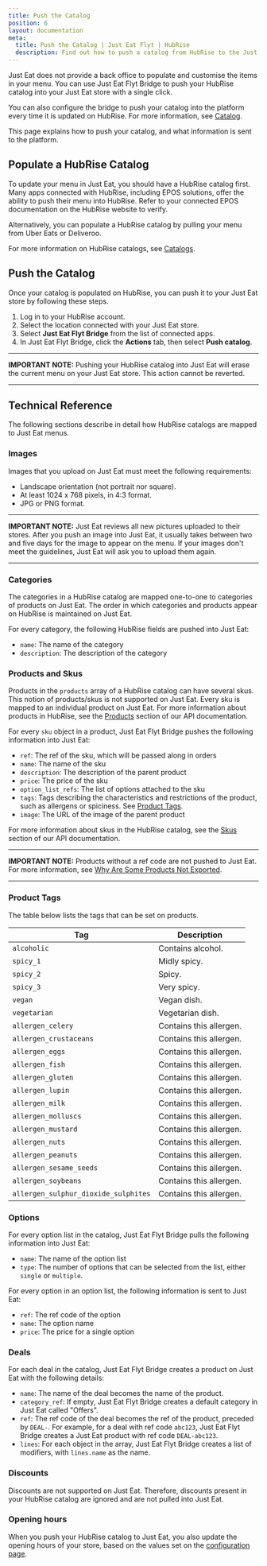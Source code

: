 ```yaml
---
title: Push the Catalog
position: 6
layout: documentation
meta:
  title: Push the Catalog | Just Eat Flyt | HubRise
  description: Find out how to push a catalog from HubRise to the Just Eat platform, how items and options are encoded, and which features are supported.
---
```


Just Eat does not provide a back office to populate and customise the items in your menu.
You can use Just Eat Flyt Bridge to push your HubRise catalog into your Just Eat store with a single click.

You can also configure the bridge to push your catalog into the platform every time it is updated on HubRise. For more information, see [Catalog](/apps/just-eat-flyt/configuration#catalog).

This page explains how to push your catalog, and what information is sent to the platform.

## Populate a HubRise Catalog

To update your menu in Just Eat, you should have a HubRise catalog first. Many apps connected with HubRise, including EPOS solutions, offer the ability to push their menu into HubRise. Refer to your connected EPOS documentation on the HubRise website to verify.

Alternatively, you can populate a HubRise catalog by pulling your menu from Uber Eats or Deliveroo.

For more information on HubRise catalogs, see [Catalogs](/docs/catalog/).

## Push the Catalog

Once your catalog is populated on HubRise, you can push it to your Just Eat store by following these steps.

1. Log in to your HubRise account.
1. Select the location connected with your Just Eat store.
1. Select **Just Eat Flyt Bridge** from the list of connected apps.
1. In Just Eat Flyt Bridge, click the **Actions** tab, then select **Push catalog**.

---

**IMPORTANT NOTE:** Pushing your HubRise catalog into Just Eat will erase the current menu on your Just Eat store. This action cannot be reverted.

---

## Technical Reference

The following sections describe in detail how HubRise catalogs are mapped to Just Eat menus.

### Images

Images that you upload on Just Eat must meet the following requirements:

- Landscape orientation (not portrait nor square).
- At least 1024 x 768 pixels, in 4:3 format.
- JPG or PNG format.

---

**IMPORTANT NOTE:** Just Eat reviews all new pictures uploaded to their stores. After you push an image into Just Eat, it usually takes between two and five days for the image to appear on the menu. If your images don't meet the guidelines, Just Eat will ask you to upload them again.

---

### Categories

The categories in a HubRise catalog are mapped one-to-one to categories of products on Just Eat.
The order in which categories and products appear on HubRise is maintained on Just Eat.

For every category, the following HubRise fields are pushed into Just Eat:

- `name`: The name of the category
- `description`: The description of the category

### Products and Skus

Products in the `products` array of a HubRise catalog can have several skus. This notion of products/skus is not supported on Just Eat. Every sku is mapped to an individual product on Just Eat. For more information about products in HubRise, see the [Products](/developers/api/catalog-management/#products) section of our API documentation.

For every `sku` object in a product, Just Eat Flyt Bridge pushes the following information into Just Eat:

- `ref`: The ref of the sku, which will be passed along in orders
- `name`: The name of the sku
- `description`: The description of the parent product
- `price`: The price of the sku
- `option_list_refs`: The list of options attached to the sku
- `tags`: Tags describing the characteristics and restrictions of the product, such as allergens or spiciness. See [Product Tags](#product-tags).
- `image`: The URL of the image of the parent product

For more information about skus in the HubRise catalog, see the [Skus](/developers/api/catalog-management/#skus) section of our API documentation.

---

**IMPORTANT NOTE:** Products without a ref code are not pushed to Just Eat. For more information, see [Why Are Some Products Not Exported](/apps/just-eat-flyt/faqs/products-not-pushed/).

---

### Product Tags

The table below lists the tags that can be set on products.

| Tag                                  | Description             |
| ------------------------------------ | ----------------------- |
| `alcoholic`                          | Contains alcohol.       |
| `spicy_1`                            | Midly spicy.            |
| `spicy_2`                            | Spicy.                  |
| `spicy_3`                            | Very spicy.             |
| `vegan`                              | Vegan dish.             |
| `vegetarian`                         | Vegetarian dish.        |
| `allergen_celery`                    | Contains this allergen. |
| `allergen_crustaceans`               | Contains this allergen. |
| `allergen_eggs`                      | Contains this allergen. |
| `allergen_fish`                      | Contains this allergen. |
| `allergen_gluten`                    | Contains this allergen. |
| `allergen_lupin`                     | Contains this allergen. |
| `allergen_milk`                      | Contains this allergen. |
| `allergen_molluscs`                  | Contains this allergen. |
| `allergen_mustard`                   | Contains this allergen. |
| `allergen_nuts`                      | Contains this allergen. |
| `allergen_peanuts`                   | Contains this allergen. |
| `allergen_sesame_seeds`              | Contains this allergen. |
| `allergen_soybeans`                  | Contains this allergen. |
| `allergen_sulphur_dioxide_sulphites` | Contains this allergen. |

### Options

For every option list in the catalog, Just Eat Flyt Bridge pulls the following information into Just Eat:

- `name`: The name of the option list
- `type`: The number of options that can be selected from the list, either `single` or `multiple`.

For every option in an option list, the following information is sent to Just Eat:

- `ref`: The ref code of the option
- `name`: The option name
- `price`: The price for a single option

### Deals

For each deal in the catalog, Just Eat Flyt Bridge creates a product on Just Eat with the following details:

- `name`: The name of the deal becomes the name of the product.
- `category_ref`: If empty, Just Eat Flyt Bridge creates a default category in Just Eat called "Offers".
- `ref`: The ref code of the deal becomes the ref of the product, preceded by `DEAL-`. For example, for a deal with ref code `abc123`, Just Eat Flyt Bridge creates a Just Eat product with ref code `DEAL-abc123`.
- `lines`: For each object in the array, Just Eat Flyt Bridge creates a list of modifiers, with `lines.name` as the name.

### Discounts

Discounts are not supported on Just Eat. Therefore, discounts present in your HubRise catalog are ignored and are not pulled into Just Eat.

### Opening hours

When you push your HubRise catalog to Just Eat, you also update the opening hours of your store, based on the values set on the [configuration page](/apps/just-eat-flyt/configuration/#catalog).

